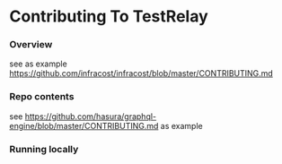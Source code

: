 # Contributing To TestRelay

### Overview

see as example https://github.com/infracost/infracost/blob/master/CONTRIBUTING.md

### Repo contents

see https://github.com/hasura/graphql-engine/blob/master/CONTRIBUTING.md as example

### Running locally


